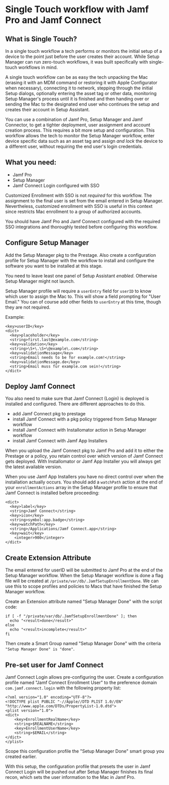 #  Single Touch workflow with Jamf Pro and Jamf Connect

## What is Single Touch?

In a single touch workflow a tech performs or monitors the initial setup of a device to the point just before the user creates their account. While Setup Manager can run zero-touch workflows, it was built specifically with single-touch workflows in mind.

A single touch workflow can be as easy the tech unpacking the Mac (erasing it with an MDM command or restoring it with Apple Configurator when necessary), connecting it to network, stepping through the initial Setup dialogs, optionally entering the asset tag or other data, monitoring Setup Manager's process until it is finished and then handing over or sending the Mac to the designated end user who continues the setup and creates their account in Setup Assistant.

You can use a combination of Jamf Pro, Setup Manager and Jamf Connector, to get a tighter deployment, user assignment and account creation process. This requires a bit more setup and configuration. This workflow allows the tech to monitor the Setup Manager workflow, enter device specific data such as an asset tag and assign _and lock_ the device to a different user, without requiring the end user's login credentials.

## What you need:

- Jamf Pro
- Setup Manager
- Jamf Connect Login configured with SSO

Customized Enrollment with SSO is not _required_ for this workflow. The assignment to the final user is set from the email entered in Setup Manager. Nevertheless, customized enrollment with SSO is useful in this context since restricts Mac enrollment to a group of authorized accounts.

You should have Jamf Pro and Jamf Connect configured with the required SSO integrations and thoroughly tested before configuring this workflow.

## Configure Setup Manager

Add the Setup Manager pkg to the Prestage. Also create a configuration profile for Setup Manager with the workflow to install and configure the software you want to be installed at this stage.

You need to leave least one panel of Setup Assistant _enabled_. Otherwise Setup Manager might not launch.

Setup Manager profile will require a `userEntry` field for `userID` to know which user to assign the Mac to. This will show a field prompting for "User Email." You can of course add other fields to `userEntry` at this time, though they are not required.

Example:


```
<key>userID</key>
<dict>
  <key>placeholder</key>
  <string>first.last@example.com</string>
  <key>validation</key>
  <string>\S+\.\S+\@example\.com</string>
  <key>validationMessage</key>
  <string>Email needs to be for example.com!</string>
  <key>validationMessage.de</key>
  <string>Email muss für example.com sein!</string>
</dict>
```

## Deploy Jamf Connect

You also need to make sure that Jamf Connect (Login) is deployed is installed and configured. There are different approaches to do this.

- add Jamf Connect pkg to prestage
- install Jamf Connect with a pkg policy triggered from Setup Manager workflow
- install Jamf Connect with Installomator action in Setup Manager workflow
- install Jamf Connect with Jamf App Installers

When you upload the Jamf Connect pkg to Jamf Pro and add it to either the Prestage or a policy, you retain control over which version of Jamf Connect gets deployed. With Installomator or Jamf App Installer you will always get the latest available version.

When you use Jamf App Installers you have no direct control over when the installation actually occurs. You should add a `watchPath` action at the end of your `enrollmentActions` array in the Setup Manager profile to ensure that Jamf Connect is installed before proceeding:

```
<dict>
  <key>label</key>
  <string>Jamf Connect</string>
  <key>icon</key>
  <string>symbol:app.badge</string>
  <key>watchPath</key>
  <string>/Applications/Jamf Connect.app</string>
  <key>wait</key>
	<integer>900</integer>
</dict>
```

## Create Extension Attribute

The email entered for userID will be submitted to Jamf Pro at the end of the Setup Manager workflow. When the Setup Manager workflow is done a flag file will be created at `/private/var/db/.JamfSetupEnrollmentDone`. We can use this to scope profiles and policies to Macs that have finished the Setup Manager workflow.

Create an Extension attribute named "Setup Manager Done" with the script code:

```
if [ -f "/private/var/db/.JamfSetupEnrollmentDone" ]; then
  echo "<result>done</result>"
else
  echo "<result>incomplete</result>"
fi
```

Then create a Smart Group named "Setup Manager Done" with the criteria `"Setup Manager Done" is "done"`.

## Pre-set user for Jamf Connect

Jamf Connect Login allows pre-configuring the user. Create a configuration profile named "Jamf Connect Enrollment User" to the preference domain `com.jamf.connect.login` with the following property list:

```
<?xml version="1.0" encoding="UTF-8"?>
<!DOCTYPE plist PUBLIC "-//Apple//DTD PLIST 1.0//EN" "http://www.apple.com/DTDs/PropertyList-1.0.dtd">
<plist version="1.0">
<dict>
	<key>EnrollmentRealName</key>
	<string>$REALNAME</string>
	<key>EnrollmentUserName</key>
	<string>$EMAIL</string>
</dict>
</plist>
```

Scope this configuration profile the "Setup Manager Done" smart group you created earlier.

With this setup, the configuration profile that presets the user in Jamf Connect Login will be pushed out after Setup Manager finishes its final recon, which sets the user information to the Mac in Jamf Pro.

